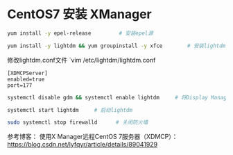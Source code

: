 # CentOS7 安装 XManager

```sh
yum install -y epel-release         # 安装epel源
```

```sh
yum install -y lightdm && yum groupinstall -y xfce        # 安装lightdm和Xfce
```

修改lightdm.conf文件
`vim /etc/lightdm/lightdm.conf

```roboconf
[XDMCPServer]
enabled=true
port=177
```

```sh
systemctl disable gdm && systemctl enable lightdm     # 将Display Manager切换为lightdm
```

```sh
systemctl start lightdm     # 启动lightdm
```

```sh
sudo systemctl stop firewalld      # 关闭防火墙
```

参考博客：
使用X Manager远程CentOS 7服务器（XDMCP）：<https://blog.csdn.net/lyfqyr/article/details/89041929>
